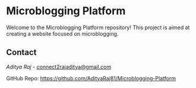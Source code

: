 # Microblogging Platform

Welcome to the Microblogging Platform repository! This project is aimed at creating a website focused on microblogging.

## Contact
*Aditya Raj* - connect2rajaditya@gmail.com

GitHub Repo: https://github.com/AdityaRaj81/Microblogging-Platform
